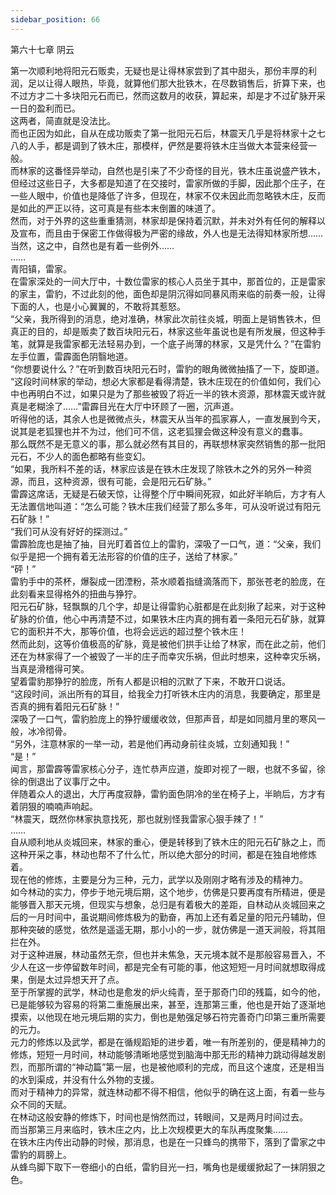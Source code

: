 ```yaml
---
sidebar_position: 66
---
```

 第六十七章 阴云


第一次顺利地将阳元石贩卖，无疑也是让得林家尝到了其中甜头，那份丰厚的利润，足以让得人眼热，毕竟，就算他们那大批铁木，在尽数销售后，折算下来，也不过方才二十多块阳元石而已，然而这数月的收获，算起来，却是才不过矿脉开采一日的盈利而已。  
这两者，简直就是没法比。  
而也正因为如此，自从在成功贩卖了第一批阳元石后，林震天几乎是将林家十之七八的人手，都是调到了铁木庄，那模样，俨然是要将铁木庄当做大本营来经营一般。  
而林家的这番怪异举动，自然也是引来了不少奇怪的目光，铁木庄虽说盛产铁木，但经过这些日子，大多都是知道了在交接时，雷家所做的手脚，因此那个庄子，在一些人眼中，价值也是降低了许多，但现在，林家不仅未因此而忽略铁木庄，反而是如此的严正以待，这可真是有些本末倒置的味道了。  
然而，对于外界的这些重重猜测，林家却是保持着沉默，并未对外有任何的解释以及宣布，而且由于保密工作做得极为严密的缘故，外人也是无法得知林家所想……  
当然，这之中，自然也是有着一些例外……  
……  
青阳镇，雷家。  
在雷家深处的一间大厅中，十数位雷家的核心人员坐于其中，那首位的，正是雷家的家主，雷豹，不过此刻的他，面色却是阴沉得如同暴风雨来临的前奏一般，让得下面的人，也是小心翼翼的，不敢将其惹怒。  
“父亲，我所得到的消息，绝对准确，林家此次前往炎城，明面上是销售铁木，但真正的目的，却是贩卖了数百块阳元石，林家这些年虽说也是有所发展，但这种手笔，就算是我雷家都无法轻易办到，一个底子尚薄的林家，又是凭什么？”在雷豹左手位置，雷霹面色阴翳地道。  
“你想要说什么？”在听到数百块阳元石时，雷豹的眼角微微抽搐了一下，旋即道。  
“这段时间林家的举动，想必大家都是看得清楚，铁木庄现在的价值如何，我们心中也再明白不过，如果只是为了那些被毁了将近一半的铁木资源，那林震天或许就真是老糊涂了……”雷霹目光在大厅中环顾了一圈，沉声道。  
听得他的话，其余人也是微微点头，林震天从当年的孤家寡人，一直发展到今天，说其是老狐狸也并不为过，他们可不信，这老狐狸会做这种没有意义的蠢事。  
那么既然不是无意义的事，那么就必然有其目的，再联想林家突然销售的那一批阳元石，不少人的面色都略有些变幻。  
“如果，我所料不差的话，林家应该是在铁木庄发现了除铁木之外的另外一种资源，而且，这种资源，很有可能，会是阳元石矿脉。”  
雷霹这席话，无疑是石破天惊，让得整个厅中瞬间死寂，如此好半晌后，方才有人无法置信地叫道：“怎么可能？铁木庄我们经营了那么多年，可从没听说过有阳元石矿脉！”  
“我们可从没有好好的探测过。”  
雷霹脸庞也是抽了抽，目光盯着首位上的雷豹，深吸了一口气，道：“父亲，我们似乎是把一个拥有着无法形容的价值的庄子，送给了林家。”  
“砰！”  
雷豹手中的茶杯，爆裂成一团湮粉，茶水顺着指缝滴落而下，那张苍老的脸庞，在此刻看来显得格外的扭曲与狰狞。  
阳元石矿脉，轻飘飘的几个字，却是让得雷豹心脏都是在此刻揪了起来，对于这种矿脉的价值，他心中再清楚不过，如果铁木庄内真的拥有着一条阳元石矿脉，就算它的面积并不大，那等价值，也将会远远的超过整个铁木庄！  
然而此刻，这等价值极高的矿脉，竟是被他们拱手让给了林家，而在此之前，他们还在为林家得了一个被毁了一半的庄子而幸灾乐祸，但此时想来，这种幸灾乐祸，当真是滑稽得可笑。  
望着雷豹那狰狞的脸庞，所有人都是识相的沉默了下来，不敢开口说话。  
“这段时间，派出所有的耳目，给我全力打听铁木庄内的消息，我要确定，那里是否真的拥有着阳元石矿脉！”  
深吸了一口气，雷豹脸庞上的狰狞缓缓收敛，但那声音，却是如同腊月里的寒风一般，冰冷彻骨。  
“另外，注意林家的一举一动，若是他们再动身前往炎城，立刻通知我！”  
“是！”  
闻言，那雷霹等雷家核心分子，连忙恭声应道，旋即对视了一眼，也就不多留，徐徐的倒退出了议事厅之中。  
伴随着众人的退出，大厅再度寂静，雷豹面色阴冷的坐在椅子上，半晌后，方才有着阴狠的喃喃声响起。  
“林震天，既然你林家执意找死，那也就别怪我雷家心狠手辣了！”  
……  
自从顺利地从炎城回来，林家的重心，便是转移到了铁木庄的阳元石矿脉之上，而这种开采之事，林动也帮不了什么忙，所以绝大部分的时间，都是在独自地修炼着。  
现在他的修炼，主要是分为三种，元力，武学以及刚刚才略有涉及的精神力。  
如今林动的实力，停步于地元境后期，这个地步，仿佛是只要再度有所精进，便是能够晋入那天元境，但现实与想象，总归是有着极大的差距，自林动从炎城回来之后的一月时间中，虽说期间修炼极为的勤奋，再加上还有着足量的阳元丹辅助，但那种突破的感觉，依然是遥遥无期，那小小的一步，就仿佛是一道天涧般，将其阻拦在外。  
对于这种进展，林动虽然无奈，但也并未焦急，天元境本就不是那般容易晋入，不少人在这一步停留数年时间，都是完全有可能的事，他这短短一月时间就想取得成果，倒是太过异想天开了点。  
至于所掌握的武学，林动也是愈发的炉火纯青，至于那奇门印的残篇，如今的他，已是能够较为容易的将第二重施展出来，甚至，连那第三重，他也是开始了逐渐地摸索，以他现在地元境后期的实力，倒也是勉强足够石符完善奇门印第三重所需要的元力。  
元力的修炼以及武学，都是在循规蹈矩的进步着，唯一有所差别的，便是精神力的修炼，短短一月时间，林动能够清晰地感觉到脑海中那无形的精神力跳动得越发剧烈，而那所谓的“神动篇”第一层，也是被他顺利的完成，而且这个速度，还是相当的水到渠成，并没有什么外物的支援。  
而对于精神力的异常，就连林动都不得不相信，他似乎的确在这上面，有着一些与众不同的天赋。  
在林动这般安静的修炼下，时间也是悄然而过，转眼间，又是两月时间过去。  
而当那第三月来临时，铁木庄之内，比上次规模更大的车队再度聚集……  
在铁木庄内传出动静的时候，那消息，也是在一只蜂鸟的携带下，落到了雷家之中雷豹的肩膀上。  
从蜂鸟脚下取下一卷细小的白纸，雷豹目光一扫，嘴角也是缓缓掀起了一抹阴狠之色。  
  
  
